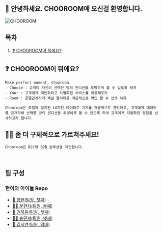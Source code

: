 ## 🙌 안녕하세요. CHOOROOM에 오신걸 환영합니다.
![CHOOROOM](/assets/readme/CHOOROOMLOGO.png)
## 목차
1. [❓ CHOOROOM이 뭐에요?](#-chooroom이-뭐에요)

## ❓ CHOOROOM이 뭐에요?
    Make perfect moment, Chooroom.
    - Choose : 고객이 자신이 선택한 방의 컨디션을 투명하게 볼 수 있도록 하자
    - Your : 고객에게 개인화되고 차별화된 서비스를 제공해주자
    - Room : 호텔관계자가 객실 퀄리티를 객관적으로 확인 할 수 있게 하자
    
    Chooroom은 호텔에 설치된 LG가전 데이터로 기기를 효율적으로 관리하고, 고객에게 데이터를 공개하여 선택한 방의 컨디션을 투명하게 볼 수 있도록 하여 고객에게 차별화된 경험을 선사하고자 합니다.

## 🙋‍♀️ 좀 더 구체적으로 가르쳐주세요!
    Chooroom은 B2C와 B2B 솔루션을 제안합니다.

<br>   

## 팀 구성
### 현이와 아이들 Repo
- [🙇 양현(팀장, 첫째)](https://github.com/WhoingYang)
- [🙇‍♀️️ 문현지(팀원, 둘째)](https://github.com/Moonhyunjiii)
- [🚗 권하윤(팀원, 셋째)](https://github.com/HayunKwon)
- [🙋‍♂️ 송민제(팀원, 넷째)](https://github.com/olaf-01)
- [🚗 김서연(팀원, 막내)](https://github.com/tweety27)
